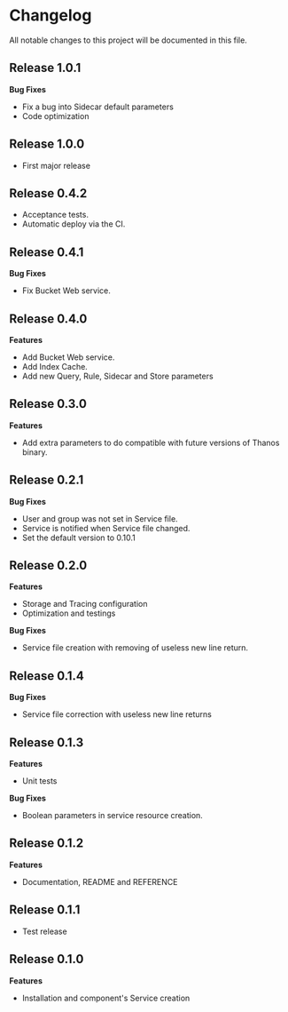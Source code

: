 # Changelog

All notable changes to this project will be documented in this file.

## Release 1.0.1

**Bug Fixes**

- Fix a bug into Sidecar default parameters
- Code optimization

## Release 1.0.0

- First major release

## Release 0.4.2

- Acceptance tests.
- Automatic deploy via the CI.

## Release 0.4.1

**Bug Fixes**

- Fix Bucket Web service.

## Release 0.4.0

**Features**

- Add Bucket Web service.
- Add Index Cache.
- Add new Query, Rule, Sidecar and Store parameters

## Release 0.3.0

**Features**

- Add extra parameters to do compatible with future versions of Thanos binary.

## Release 0.2.1

**Bug Fixes**

- User and group was not set in Service file.
- Service is notified when Service file changed.
- Set the default version to 0.10.1

## Release 0.2.0

**Features**

- Storage and Tracing configuration  
- Optimization and testings
    
**Bug Fixes**

- Service file creation with removing of useless new line return.  

## Release 0.1.4

**Bug Fixes**

- Service file correction with useless new line returns  

## Release 0.1.3

**Features**

- Unit tests  
    
**Bug Fixes**

- Boolean parameters in service resource creation.  

## Release 0.1.2

**Features**

- Documentation, README and REFERENCE

## Release 0.1.1

- Test release

## Release 0.1.0

**Features**

- Installation and component's Service creation
